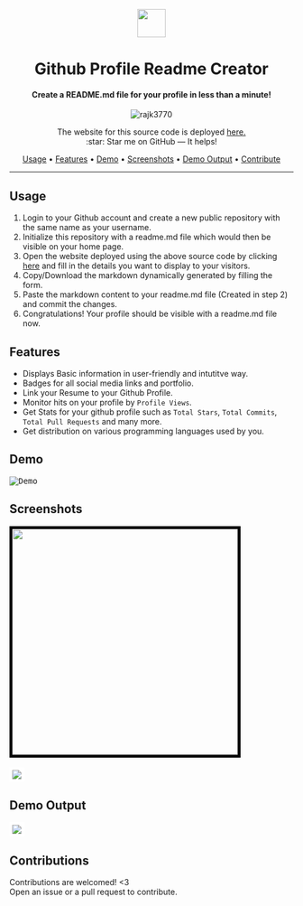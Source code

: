 <p align="center">
<img src="https://github.com/rajk3770/Github-Profile-Readme-Creator/blob/master/images/person.ico"  align="center" height="50"/>
</p>

<h1 align="center"> Github Profile Readme Creator </h1>
<h4 align="center">Create a README.md file for your profile in less than a minute!<br/></h4>
<p align="center"> <img src=https://komarev.com/ghpvc/?username=rajk3770-github-profile-readme-creator alt=rajk3770 /> </p>
<p align="center">
The website for this source code is deployed <a href="https://github-profile-readme-creator.web.app">
here.</a>
<br/>
:star: Star me on GitHub — It helps!<br/>
 </p>
 <p align="center">
  <a href="#usage">Usage</a> •
  <a href="#features">Features</a> •
  <a href="#demo">Demo</a> •
  <a href="#screenshots">Screenshots</a> •
  <a href="#demo-output">Demo Output</a> •
  <a href="#contributions">Contribute</a>
</p>

---

## Usage
1. Login to your Github account and create a new public repository with the same name as your username.
2. Initialize this repository with a readme.md file which would then be visible on your home page.
3. Open the website deployed using the above source code by clicking [<u>here</u>](https://github-profile-readme-creator.web.app) and fill in the details you want to display
to your visitors.
4. Copy/Download the markdown dynamically generated by filling the form.
5. Paste the markdown content to your readme.md file (Created in step 2) and commit the changes.
6. Congratulations! Your profile should be visible with a readme.md file now.

## Features
* Displays Basic information in user-friendly and intutitve way.
* Badges for all social media links and portfolio.
* Link your Resume to your Github Profile.
* Monitor hits on your profile by `Profile Views`.
* Get Stats for your github profile such as `Total Stars`, `Total Commits`, `Total Pull Requests` and many more.
* Get distribution on various programming languages used by you.

## Demo
<kbd>![Demo](https://github.com/rajk3770/Github-Profile-Readme-Creator/blob/master/screenshots/Demo.gif)</kbd>

## Screenshots
<kbd><img style="border: 5px solid black;" src="https://github.com/rajk3770/Github-Profile-Readme-Creator/blob/master/screenshots/Mobile%20Design.jpg"  height="400"/></kbd>
</br></br>
<kbd><img src="https://github.com/rajk3770/Github-Profile-Readme-Creator/blob/master/screenshots/Laptop%20Design.png" style="border:5px solid #fff"/></kbd>

## Demo Output
<kbd><img src="https://github.com/rajk3770/Github-Profile-Readme-Creator/blob/master/screenshots/Demo%20Output.png" style="border:5px solid #fff"/></kbd>

## Contributions
Contributions are welcomed! <3 <br/>
Open an issue or a pull request to contribute.
